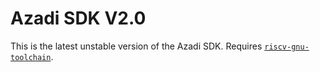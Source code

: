 
# Azadi SDK V2.0

This is the latest unstable version of the Azadi SDK. Requires [`riscv-gnu-toolchain`](https://github.com/riscv/riscv-gnu-toolchain).
